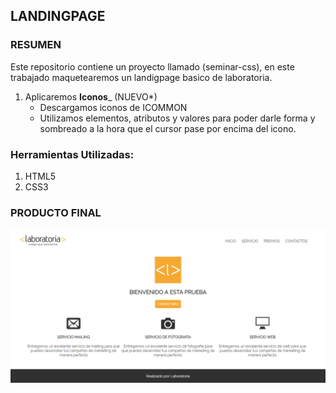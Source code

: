 ## LANDINGPAGE

### RESUMEN
Este repositorio contiene un proyecto llamado (seminar-css), en este trabajado maquetearemos un landigpage basico de laboratoria.

1. Aplicaremos __**Iconos**___ (NUEVO*)
    * Descargamos iconos de ICOMMON
    * Utilizamos elementos, atributos y valores para poder darle forma y sombreado a la hora que el cursor pase por encima del icono.

### Herramientas Utilizadas:
1. HTML5
2. CSS3

### PRODUCTO FINAL

![recursos](assets/imgs/captura.png)
